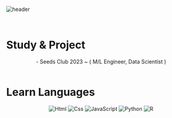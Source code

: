 ![header](https://capsule-render.vercel.app/api?type=waving&color=auto&height=300&section=header&text=minseong0213&fontSize=90&animation=fadeIn&fontAlignY=38&desc=M/L%20Engineer,%20Data%20Scientist&descAlignY=60&descAlign=70)

<br/>

# Study & Project

<div align="center">
    - Seeds Club 2023 ~ ( M/L Engineer, Data Scientist )
</div>

<br/>

# Learn Languages

<div align="center">
    <img alt="Html" src ="https://img.shields.io/badge/HTML5-E34F26.svg?&style=for-the-badge&logo=HTML5&logoColor=white"/>
    <img alt="Css" src ="https://img.shields.io/badge/CSS3-1572B6.svg?&style=for-the-badge&logo=CSS3&logoColor=white"/>
    <img alt="JavaScript" src ="https://img.shields.io/badge/JavaScriipt-F7DF1E.svg?&style=for-the-badge&logo=JavaScript&logoColor=white"/>
    <img alt="Python" src ="https://img.shields.io/badge/Python-3776AB.svg?&style=for-the-badge&logo=Python&logoColor=white"/>
    <img alt="R" src ="https://img.shields.io/badge/R-276DC3.svg?&style=for-the-badge&logo=R&logoColor=white"/>
</div>

